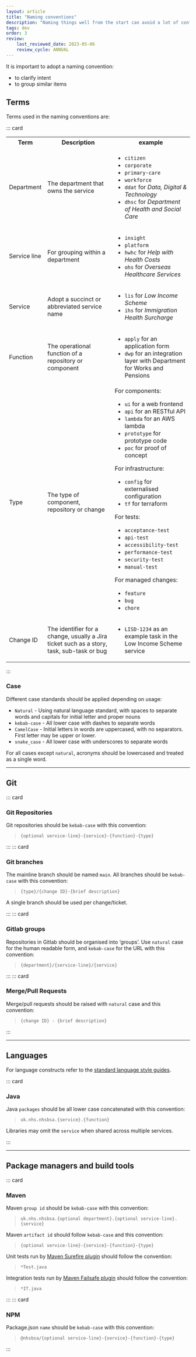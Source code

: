 ```yaml
---
layout: article
title: "Naming conventions"
description: "Naming things well from the start can avoid a lot of confusion as a project matures"
tags: dev
order: 3
review:
    last_reviewed_date: 2023-05-06
    review_cycle: ANNUAL
---
```

It is important to adopt a naming convention:

* to clarify intent
* to group similar items

## Terms

Terms used in the naming conventions are:

::: card

<table>
  <tr>
    <th>Term</th>
    <th>Description</th>
    <th>example</th>
  </tr>
  <tr>
    <td>Department</td>
    <td>The department that owns the service</td>
    <td>
      <ul>
        <li><code>citizen</code></li>
        <li><code>corporate</code></li>
        <li><code>primary-care</code></li>
        <li><code>workforce</code></li>
        <li><code>ddat</code> for <em>Data, Digital & Technology</em></li>
        <li><code>dhsc</code> for <em>Department of Health and Social Care</em></li>
      </ul>
    </td>
  </tr>
  <tr>
    <td>Service line</td>
    <td>For grouping within a department</td>
    <td>
      <ul>
        <li><code>insight</code></li>
        <li><code>platform</code></li>
        <li><code>hwhc</code> for <em>Help with Health Costs</em></li>
        <li><code>ohs</code> for <em>Overseas Healthcare Services</em></li>
      </ul>
    </td>
  </tr>
  <tr>
    <td>Service</td>
    <td>Adopt a succinct or abbreviated service name</td>
    <td>
      <ul>
        <li><code>lis</code> for <em>Low Income Scheme</em></li>
        <li><code>ihs</code> for <em>Immigration Health Surcharge</em></li>
      </ul>
    </td>
  </tr>
  <tr>
    <td>Function</td>
    <td>The operational function of a repository or component</td>
    <td>
      <ul>
        <li><code>apply</code> for an application form</li>
        <li><code>dwp</code> for an integration layer with Department for Works and Pensions</li>
      </ul>
    </td>
  </tr>
  <tr>
    <td>Type</td>
    <td>The type of component, repository or change</td>
    <td>
      For components:
      <ul>
        <li><code>ui</code> for a web frontend</li>
        <li><code>api</code> for an RESTful API</li>
        <li><code>lambda</code> for an AWS lambda</li>
        <li><code>prototype</code> for prototype code</li>
        <li><code>poc</code> for proof of concept</li>
      </ul>
      For infrastructure:
      <ul>
        <li><code>config</code> for externalised configuration</li>
        <li><code>tf</code> for terraform</li>
      </ul>
      For tests:
      <ul>
        <li><code>acceptance-test</code></li>
        <li><code>api-test</code></li>
        <li><code>accessibility-test</code></li>
        <li><code>performance-test</code></li>
        <li><code>security-test</code></li>
        <li><code>manual-test</code></li>
      </ul>
      For managed changes:
      <ul>
        <li><code>feature</code></li>
        <li><code>bug</code></li>
        <li><code>chore</code></li>
      </ul>
    </td>
  </tr>
  <tr>
    <td>Change ID</td>
    <td>The identifier for a change, usually a Jira ticket such as a story, task, sub-task or bug</td>
    <td>
      <ul>
        <li><code>LISD-1234</code> as an example task in the Low Income Scheme service</li>
      </ul>
    </td>
  </tr>
</table>

:::

### Case

Different case standards should be applied depending on usage:

* `Natural` - Using natural language standard, with spaces to separate words and capitals for initial letter and proper nouns
* `kebab-case` - All lower case with dashes to separate words
* `CamelCase` - Initial letters in words are uppercased, with no separators. First letter may be upper or lower.
* `snake_case` - All lower case with underscores to separate words

For all cases except `natural`, acronyms should be lowercased and treated as a single word.

---

## Git

::: card

### Git Repositories

Git repositories should be `kebab-case` with this convention:

> `{optional service-line}-{service}-{function}-{type}`

:::
::: card

### Git branches

The mainline branch should be named `main`. All branches should be `kebab-case` with this convention:

> `{type}/{change ID}-{brief description}`

A single branch should be used per change/ticket.

:::
::: card

### Gitlab groups

Repositories in Gitlab should be organised into ‘groups’. Use `natural` case for the human readable form, and `kebab-case` for the URL with this convention:

> `{department}/{service-line}/{service}`

:::
::: card

### Merge/Pull Requests

Merge/pull requests should be raised with `natural` case and this convention:

> `{change ID} - {brief description}`

:::

---

## Languages

For language constructs refer to the [standard language style guides](../coding-style-guide/).

::: card

### Java

Java `packages` should be all lower case concatenated with this convention:

> `uk.nhs.nhsbsa.{service}.{function}`

Libraries may omit the `service` when shared across multiple services.

:::

---

## Package managers and build tools

::: card

### Maven

Maven `group id` should be `kebab-case` with this convention:

> `uk.nhs.nhsbsa.{optional department}.{optional service-line}.{service}`

Maven `artifact id` should follow `kebab-case` and this convention:

> `{optional service-line}-{service}-{function}-{type}`

Unit tests run by [Maven Surefire plugin](https://maven.apache.org/surefire/maven-surefire-plugin/) should follow the convention:

 > `*Test.java`

Integration tests run by [Maven Failsafe plugin](https://maven.apache.org/surefire/maven-failsafe-plugin/) should follow the convention:

> `*IT.java`

:::
::: card

### NPM

Package.json `name` should be `kebab-case` with this convention:

> `@nhsbsa/{optional service-line}-{service}-{function}-{type}`

:::
